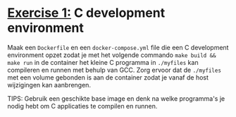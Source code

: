 # [Exercise 1:](https://kuleuven-diepenbeek.github.io/cloud-course/docker/docker_build_files/#exercise-1) C development environment

Maak een `Dockerfile` en een `docker-compose.yml` file die een C development environment opzet zodat je met het volgende commando `make build && make run` in de container het kleine C programma in `./myfiles` kan compileren en runnen met behulp van GCC. Zorg ervoor dat de `./myfiles` met een volume gebonden is aan de container zodat je vanaf de host wijzigingen kan aanbrengen.

TIPS: Gebruik een geschikte base image en denk na welke programma's je nodig hebt om C applicaties te compilen en runnen.